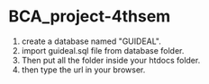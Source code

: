 # BCA_project-4thsem
 1. create a database named "GUIDEAL".
 3. import guideal.sql file from database folder.
 4. Then put all the folder inside your htdocs folder.
 5. then type the url in your browser.
